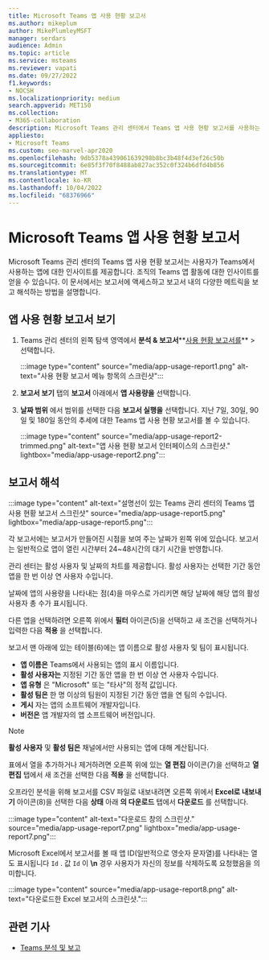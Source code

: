 ```yaml
---
title: Microsoft Teams 앱 사용 현황 보고서
ms.author: mikeplum
author: MikePlumleyMSFT
manager: serdars
audience: Admin
ms.topic: article
ms.service: msteams
ms.reviewer: vapati
ms.date: 09/27/2022
f1.keywords:
- NOCSH
ms.localizationpriority: medium
search.appverid: MET150
ms.collection:
- M365-collaboration
description: Microsoft Teams 관리 센터에서 Teams 앱 사용 현황 보고서를 사용하는 방법을 알아봅니다.
appliesto:
- Microsoft Teams
ms.custom: seo-marvel-apr2020
ms.openlocfilehash: 9db5378a439061639298b8bc3b48f4d3ef26c50b
ms.sourcegitcommit: 6e85f3f70f8488ab827ac352c0f324b6dfd4b856
ms.translationtype: MT
ms.contentlocale: ko-KR
ms.lasthandoff: 10/04/2022
ms.locfileid: "68376966"
---
```

# <a name="microsoft-teams-app-usage-report"></a>Microsoft Teams 앱 사용 현황 보고서

Microsoft Teams 관리 센터의 Teams 앱 사용 현황 보고서는 사용자가 Teams에서 사용하는 앱에 대한 인사이트를 제공합니다. 조직의 Teams 앱 활동에 대한 인사이트를 얻을 수 있습니다. 이 문서에서는 보고서에 액세스하고 보고서 내의 다양한 메트릭을 보고 해석하는 방법을 설명합니다. 

## <a name="view-the-app-usage-report"></a>앱 사용 현황 보고서 보기

1. Teams 관리 센터의 왼쪽 탐색 영역에서 **분석 & 보고서****[사용 현황 보고서를](https://admin.teams.microsoft.com/analytics/reports)** >  선택합니다.

   :::image type="content" source="media/app-usage-report1.png" alt-text="사용 현황 보고서 메뉴 항목의 스크린샷":::

1. **보고서 보기** 탭의 **보고서** 아래에서 **앱 사용량을** 선택합니다.

1. **날짜 범위** 에서 범위를 선택한 다음 **보고서 실행을** 선택합니다. 지난 7일, 30일, 90일 및 180일 동안의 추세에 대한 Teams 앱 사용 현황 보고서를 볼 수 있습니다.

   :::image type="content" source="media/app-usage-report2-trimmed.png" alt-text="앱 사용 현황 보고서 인터페이스의 스크린샷." lightbox="media/app-usage-report2.png":::

## <a name="interpret-the-report"></a>보고서 해석

:::image type="content" alt-text="설명선이 있는 Teams 관리 센터의 Teams 앱 사용 현황 보고서 스크린샷" source="media/app-usage-report5.png" lightbox="media/app-usage-report5.png":::

각 보고서에는 보고서가 만들어진 시점을 보여 주는 날짜가 왼쪽 위에 있습니다. 보고서는 일반적으로 앱이 열린 시간부터 24~48시간의 대기 시간을 반영합니다.

관리 센터는 활성 사용자 및 날짜의 차트를 제공합니다. 활성 사용자는 선택한 기간 동안 앱을 한 번 이상 연 사용자 수입니다.

날짜에 앱의 사용량을 나타내는 점(4)을 마우스로 가리키면 해당 날짜에 해당 앱의 활성 사용자 총 수가 표시됩니다.

다른 앱을 선택하려면 오른쪽 위에서 **필터** 아이콘(5)을 선택하고 새 조건을 선택하거나 입력한 다음 **적용** 을 선택합니다.

보고서 맨 아래에 있는 테이블(6)에는 앱 이름으로 활성 사용자 및 팀이 표시됩니다.

   - **앱 이름은** Teams에서 사용되는 앱의 표시 이름입니다.
   - **활성 사용자는** 지정된 기간 동안 앱을 한 번 이상 연 사용자 수입니다.
   - **앱 유형** 은 "Microsoft" 또는 "타사"의 정적 값입니다.
   - **활성 팀은** 한 명 이상의 팀원이 지정된 기간 동안 앱을 연 팀의 수입니다.
   - **게시** 자는 앱의 소프트웨어 개발자입니다.
   - **버전은** 앱 개발자의 앱 소프트웨어 버전입니다.

   > [!NOTE]
   > **활성 사용자** 및 **활성 팀은** 채널에서만 사용되는 앱에 대해 계산됩니다.

표에서 열을 추가하거나 제거하려면 오른쪽 위에 있는 **열 편집** 아이콘(7)을 선택하고 **열 편집** 탭에서 새 조건을 선택한 다음 **적용** 을 선택합니다.

오프라인 분석을 위해 보고서를 CSV 파일로 내보내려면 오른쪽 위에서 **Excel로 내보내기** 아이콘(8)을 선택한 다음 **상태** 아래 **의 다운로드** 탭에서 **다운로드** 를 선택합니다.

   :::image type="content" alt-text="다운로드 창의 스크린샷." source="media/app-usage-report7.png" lightbox="media/app-usage-report7.png":::

Microsoft Excel에서 보고서를 볼 때 앱 ID(일반적으로 영숫자 문자열)를 나타내는 열도 표시됩니다 `Id` . 값 `Id` 이 **\n** 경우 사용자가 자신의 정보를 삭제하도록 요청했음을 의미합니다.

   :::image type="content" source="media/app-usage-report8.png" alt-text="다운로드한 Excel 보고서의 스크린샷.":::

## <a name="related-articles"></a>관련 기사

- [Teams 분석 및 보고](teams-reporting-reference.md)
